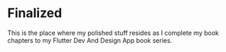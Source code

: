 # Finalized

This is the place where my polished stuff resides as I complete 
my book chapters to my Flutter Dev And Design App book series.